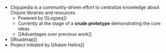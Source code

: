 - Clojupedia is a community-driven effort to centralize knowledge about Clojure libraries and resources
	- Powered by [[Logseq]]
	- Currently at the stage of a **crude prototype** demonstrating the core ideas
	- [[Advantages over previous work]]
- [[Roadmap]]
- Project initiated by [[Adam Helins]]